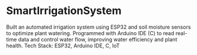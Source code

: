 # SmartIrrigationSystem
Built an automated irrigation system using ESP32 and soil moisture sensors to optimize plant watering. Programmed with Arduino IDE (C) to read real-time data and control water flow, improving water efficiency and plant health. Tech Stack: ESP32, Arduino IDE, C, IoT



